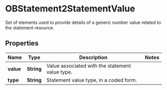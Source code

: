 

# OBStatement2StatementValue

Set of elements used to provide details of a generic number value related to the statement resource.
## Properties

Name | Type | Description | Notes
------------ | ------------- | ------------- | -------------
**value** | **String** | Value associated with the statement value type. | 
**type** | **String** | Statement value type, in a coded form. | 



